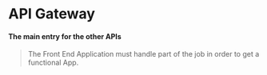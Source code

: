 # API Gateway
#### The main entry for the other APIs
> The Front End Application must handle part of the job in order to get a functional App.
